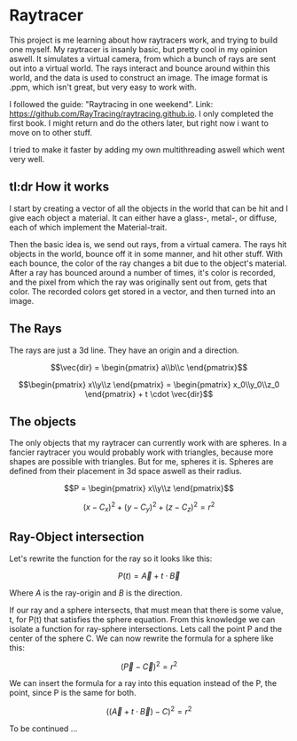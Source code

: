 # Raytracer
This project is me learning about how raytracers work, and trying to build one myself. 
My raytracer is insanly basic, but pretty cool in my opinion aswell. 
It simulates a virtual camera, from which a bunch of rays are sent out into a virtual world.
The rays interact and bounce around within this world, and the data is used to construct an image.
The image format is .ppm, which isn't great, but very easy to work with.

I followed the guide: "Raytracing in one weekend". Link: https://github.com/RayTracing/raytracing.github.io.
I only completed the first book. I might return and do the others later, but right now i want to move on to other stuff.

I tried to make it faster by adding my own multithreading aswell which went very well.

## tl:dr How it works 
I start by creating a vector of all the objects in the world that can be hit and I give each object a material. It can either have a glass-, metal-, or diffuse, each of which implement the Material-trait. 

Then the basic idea is, we send out rays, from a virtual camera. The rays hit objects in the world, bounce off it in some manner, and hit other stuff. With each bounce, the color of the ray changes a bit due to the object's material. After a ray has bounced around a number of times, it's color is recorded, and the pixel from which the ray was originally sent out from, gets that color. The recorded colors get stored in a vector, and then turned into an image.

## The Rays
The rays are just a 3d line. They have an origin and a direction.

```math
\vec{dir} = \begin{pmatrix} a\\b\\c \end{pmatrix}
```
```math
\begin{pmatrix} x\\y\\z \end{pmatrix} = \begin{pmatrix} x_0\\y_0\\z_0 \end{pmatrix} + t \cdot \vec{dir}
```

## The objects
The only objects that my raytracer can currently work with are spheres. In a fancier raytracer you would probably work with triangles, because more shapes are possible with triangles. But for me, spheres it is. Spheres are defined from their placement in 3d space aswell as their radius. 

```math
P = \begin{pmatrix} x\\y\\z \end{pmatrix}
```
```math
(x-C_x)^2 + (y-C_y)^2 + (z-C_z)^2 = r^2
```

## Ray-Object intersection
Let's rewrite the function for the ray so it looks like this: 
```math 
P(t) = \vec{A} + t \cdot \vec{B}
```
Where *A* is the ray-origin and *B* is the direction.

If our ray and a sphere intersects, that must mean that there is some value, t, for P(t) that satisfies the sphere equation. From this knowledge we can isolate a function for ray-sphere intersections.
Lets call the point P and the center of the sphere C. We can now rewrite the formula for a sphere like this:
```math
(\vec{P} - \vec{C})^2 = r^2
```
We can insert the formula for a ray into this equation instead of the P, the point, since P is the same for both.
```math
((\vec{A} + t \cdot \vec{B}) - C)^2 = r^2
```

To be continued ...
